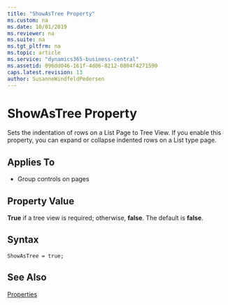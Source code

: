 ```yaml
---
title: "ShowAsTree Property"
ms.custom: na
ms.date: 10/01/2019
ms.reviewer: na
ms.suite: na
ms.tgt_pltfrm: na
ms.topic: article
ms.service: "dynamics365-business-central"
ms.assetid: 096dd046-161f-4d06-8212-0804f4271590
caps.latest.revision: 13
author: SusanneWindfeldPedersen
---
```


# ShowAsTree Property

Sets the indentation of rows on a List Page to Tree View. If you enable this property, you can expand or collapse indented rows on a List type page.  
  
## Applies To  
  
-  Group controls on pages  
  
## Property Value

 **True** if a tree view is required; otherwise, **false**. The default is **false**.  

## Syntax

```
ShowAsTree = true;
```
  
## See Also  
 [Properties](devenv-properties.md)